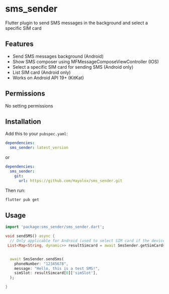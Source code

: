 # sms_sender

Flutter plugin to send SMS messages in the background and select a specific SIM card

## Features

- Send SMS messages background (Android)
- Show SMS composer using MFMessageComposeViewController (IOS)
- Select a specific SIM card for sending SMS (Android only)
- List SIM card (Android only)
- Works on Android API 19+ (KitKat)

## Permissions
No setting permissions


## Installation

Add this to your `pubspec.yaml`:

```yaml
dependencies:
  sms_sender: latest_version
```
or 

```yaml
dependencies:
  sms_sender: 
    git:
      url: https://github.com/Hayolox/sms_sender.git
```

Then run:

```sh
flutter pub get
```

## Usage

```dart
import 'package:sms_sender/sms_sender.dart';

void sendSMS() async {
  // Only applicable for Android (used to select SIM card if the device has dual SIM) 
 List<Map<String, dynamic>> resultSimcard = await SmsSender.getSimCards();


  await SmsSender.sendSms(
    phoneNumber: "12345678",
    message: "Hello, this is a test SMS!",
    simSlot: resultSimcard[0]['simSlot'],
  );

}
```

